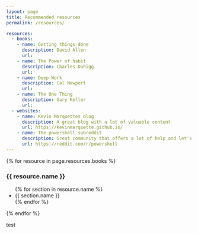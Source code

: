 ```yaml
---
layout: page
title: Recommended resources
permalink: /resources/

resources:
  - books:
    - name: Getting things done
      description: David Allen
      url:
    - name: The Power of habit
      description: Charles Duhigg
      url:
    - name: Deep Work
      description: Cal Newport
      url:
    - name: The One Thing
      description: Gary Keller
      url:
  - websites:
    - name: Kevin Marquettes blog
      description: A great blog with a lot of valuable content      
      url: https://kevinmarquette.github.io/
    - name: The powershell subreddit
      description: Great community that offers a lot of help and let's you stay on top of what's new in Powershell.
      url: https://reddit.com/r/powershell
---    
```


{% for resource in page.resources.books %}
    <h3>{{ resource.name }}</h3>
    <ul>
        {% for section in resource.name %}
            <li>{{ section.name }}</li>
        {% endfor %}
    </ul>
{% endfor %}

<p>test</p>